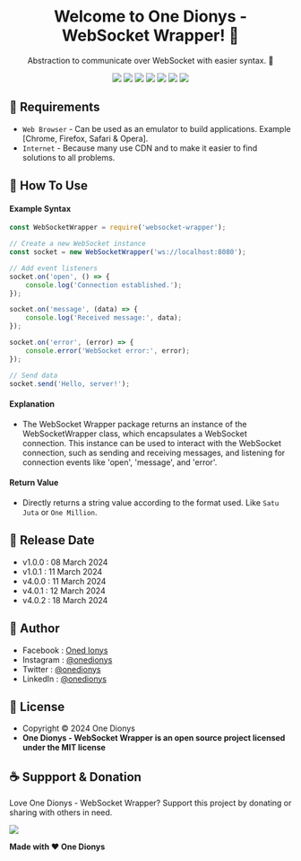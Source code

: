 <h1 align="center">Welcome to One Dionys - WebSocket Wrapper! 👋 </h1>

<p align="center">Abstraction to communicate over WebSocket with easier syntax. 💖 </p>

<p align="center">
<img src="https://img.shields.io/github/contributors/onedionys/onedionys-websocket-wrapper?style=flat-square">
<img src="https://img.shields.io/github/issues/onedionys/onedionys-websocket-wrapper?style=flat-square">
<img src="https://img.shields.io/github/stars/onedionys/onedionys-websocket-wrapper?style=flat-square"> 
<img src="https://img.shields.io/github/forks/onedionys/onedionys-websocket-wrapper?style=flat-square">
<img src="https://img.shields.io/github/last-commit/onedionys/onedionys-websocket-wrapper.svg?style=flat-square">
<img src="https://img.shields.io/github/languages/code-size/onedionys/onedionys-websocket-wrapper?style=flat-square">
<img src="https://img.shields.io/github/license/onedionys/onedionys-websocket-wrapper?style=flat-square">
</p>

## 💾 Requirements

* `Web Browser` - Can be used as an emulator to build applications. Example [Chrome, Firefox, Safari & Opera].
* `Internet` - Because many use CDN and to make it easier to find solutions to all problems.

## 🎯 How To Use

#### Example Syntax

```javascript
const WebSocketWrapper = require('websocket-wrapper');

// Create a new WebSocket instance
const socket = new WebSocketWrapper('ws://localhost:8080');

// Add event listeners
socket.on('open', () => {
    console.log('Connection established.');
});

socket.on('message', (data) => {
    console.log('Received message:', data);
});

socket.on('error', (error) => {
    console.error('WebSocket error:', error);
});

// Send data
socket.send('Hello, server!');
```

#### Explanation

* The WebSocket Wrapper package returns an instance of the WebSocketWrapper class, which encapsulates a WebSocket connection. This instance can be used to interact with the WebSocket connection, such as sending and receiving messages, and listening for connection events like 'open', 'message', and 'error'.

#### Return Value

* Directly returns a string value according to the format used. Like `Satu Juta` or `One Million`.

## 📆 Release Date

* v1.0.0 : 08 March 2024
* v1.0.1 : 11 March 2024
* v4.0.0 : 11 March 2024
* v4.0.1 : 12 March 2024
* v4.0.2 : 18 March 2024

## 🧑 Author

* Facebook : <a href="https://www.facebook.com/theonedionys"> Oned Ionys</a>
* Instagram : <a href="https://www.instagram.com/onedionys/"> @onedionys</a>
* Twitter : <a href="https://twitter.com/onedionys"> @onedionys</a>
* LinkedIn :  <a href="https://www.linkedin.com/in/onedionys/"> @onedionys</a>

## 📝 License

* Copyright © 2024 One Dionys
* **One Dionys - WebSocket Wrapper is an open source project licensed under the MIT license**

## ☕️ Suppport & Donation

Love One Dionys - WebSocket Wrapper? Support this project by donating or sharing with others in need.

<a href="https://www.buymeacoffee.com/onedionys"><img src="https://img.shields.io/badge/Buy_Me_A_Coffee-FFDD00?style=for-the-badge&logo=buy-me-a-coffee&logoColor=black"/> </a>

**Made with ❤️ One Dionys**
